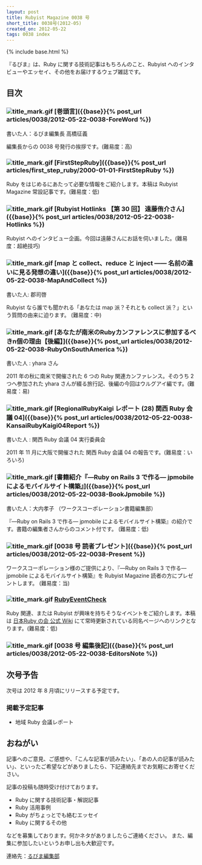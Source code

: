 ```yaml
---
layout: post
title: Rubyist Magazine 0038 号
short_title: 0038号(2012-05)
created_on: 2012-05-22
tags: 0038 index
---
```

{% include base.html %}


『るびま』は、Ruby に関する技術記事はもちろんのこと、Rubyist へのインタビューやエッセイ、その他をお届けするウェブ雑誌です。

## 目次

### ![title_mark.gif]({{base}}{{site.baseurl}}/images/title_mark.gif) [巻頭言]({{base}}{% post_url articles/0038/2012-05-22-0038-ForeWord %})

書いた人：るびま編集長 高橋征義

編集長からの 0038 号発行の挨拶です。(難易度：高)

### ![title_mark.gif]({{base}}{{site.baseurl}}/images/title_mark.gif) [FirstStepRuby]({{base}}{% post_url articles/first_step_ruby/2000-01-01-FirstStepRuby %})

Ruby をはじめるにあたって必要な情報をご紹介します。本稿は Rubyist Magazine 常設記事です。(難易度：低)

### ![title_mark.gif]({{base}}{{site.baseurl}}/images/title_mark.gif) [Rubyist Hotlinks 【第 30 回】 遠藤侑介さん]({{base}}{% post_url articles/0038/2012-05-22-0038-Hotlinks %})

Rubyist へのインタビュー企画。今回は遠藤さんにお話を伺いました。(難易度：超絶技巧)

### ![title_mark.gif]({{base}}{{site.baseurl}}/images/title_mark.gif) [map と collect、reduce と inject ―― 名前の違いに見る発想の違い]({{base}}{% post_url articles/0038/2012-05-22-0038-MapAndCollect %})

書いた人: 郡司啓

Rubyist なら誰でも聞かれる「あなたは map 派？それとも collect 派？」という質問の由来に迫ります。 (難易度：中)

### ![title_mark.gif]({{base}}{{site.baseurl}}/images/title_mark.gif) [あなたが南米のRubyカンファレンスに参加するべきn個の理由【後編】]({{base}}{% post_url articles/0038/2012-05-22-0038-RubyOnSouthAmerica %})

書いた人 : yhara さん

2011 年の秋に南米で開催された 6 つの Ruby 関連カンファレンス。そのうち 2 つへ参加された yhara さんが綴る旅行記、後編の今回はウルグアイ編です。(難易度：易)

### ![title_mark.gif]({{base}}{{site.baseurl}}/images/title_mark.gif) [RegionalRubyKaigi レポート (28) 関西 Ruby 会議 04]({{base}}{% post_url articles/0038/2012-05-22-0038-KansaiRubyKaigi04Report %})

書いた人 : 関西 Ruby 会議 04 実行委員会

2011 年 11 月に大阪で開催された 関西 Ruby 会議 04 の報告です。(難易度：いろいろ)

### ![title_mark.gif]({{base}}{{site.baseurl}}/images/title_mark.gif) [書籍紹介『―Ruby on Rails 3 で作る― jpmobile によるモバイルサイト構築』]({{base}}{% post_url articles/0038/2012-05-22-0038-BookJpmobile %})

書いた人：大内孝子 （ワークスコーポレーション書籍編集部）

『―Ruby on Rails 3 で作る― jpmobile によるモバイルサイト構築』の紹介です。書籍の編集者さんからのコメント付です。 (難易度：低)

### ![title_mark.gif]({{base}}{{site.baseurl}}/images/title_mark.gif) [0038 号 読者プレゼント]({{base}}{% post_url articles/0038/2012-05-22-0038-Present %})

ワークスコーポレーション様のご提供により、『―Ruby on Rails 3 で作る― jpmobile によるモバイルサイト構築』を Rubyist Magazine 読者の方にプレゼントします。 (難易度：当)

### ![title_mark.gif]({{base}}{{site.baseurl}}/images/title_mark.gif) [RubyEventCheck](https://github.com/ruby-no-kai/official/wiki/RubyEventCheck)

Ruby 関連、または Rubyist が興味を持ちそうなイベントをご紹介します。本稿は [日本Ruby の会 公式 Wiki](https://github.com/ruby-no-kai/official/wiki) にて常時更新されている同名ページへのリンクとなります。(難易度：低)

### ![title_mark.gif]({{base}}{{site.baseurl}}/images/title_mark.gif) [0038 号 編集後記]({{base}}{% post_url articles/0038/2012-05-22-0038-EditorsNote %})

## 次号予告

次号は 2012 年 8 月頃にリリースする予定です。

### 掲載予定記事

* 地域 Ruby 会議レポート


## おねがい

記事へのご意見、ご感想や、「こんな記事が読みたい」、「あの人の記事が読みたい」、といったご希望などがありましたら、下記連絡先までお気軽にお寄せください。

記事の投稿も随時受け付けております。

* Ruby に関する技術記事・解説記事
* Ruby 活用事例
* Ruby がちょっとでも絡むエッセイ
* Ruby に関するその他


などを募集しております。何かネタがありましたらご連絡ください。
また、編集に参加したいというお申し出も大歓迎です。

連絡先：[るびま編集部](mailto:magazine@ruby-no-kai.org)


